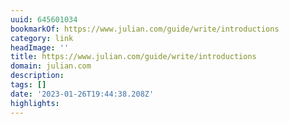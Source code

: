```yaml
---
uuid: 645601034
bookmarkOf: https://www.julian.com/guide/write/introductions
category: link
headImage: ''
title: https://www.julian.com/guide/write/introductions
domain: julian.com
description:
tags: []
date: '2023-01-26T19:44:38.208Z'
highlights:
---
```



